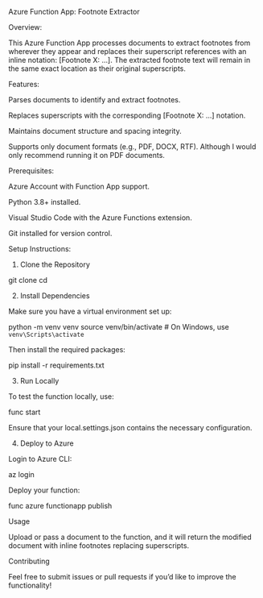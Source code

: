 Azure Function App: Footnote Extractor

Overview:

This Azure Function App processes documents to extract footnotes from wherever they appear and replaces their superscript references with an inline notation: [Footnote X: ...]. The extracted footnote text will remain in the same exact location as their original superscripts.

Features:

Parses documents to identify and extract footnotes.

Replaces superscripts with the corresponding [Footnote X: ...] notation.

Maintains document structure and spacing integrity.

Supports only document formats (e.g., PDF, DOCX, RTF). Although I would only recommend running it on PDF documents.

Prerequisites:

Azure Account with Function App support.

Python 3.8+ installed.

Visual Studio Code with the Azure Functions extension.

Git installed for version control.

Setup Instructions:

1. Clone the Repository

git clone <your-repository-url>
cd <your-repository-folder>

2. Install Dependencies

Make sure you have a virtual environment set up:

python -m venv venv
source venv/bin/activate  # On Windows, use `venv\Scripts\activate`

Then install the required packages:

pip install -r requirements.txt

3. Run Locally

To test the function locally, use:

func start

Ensure that your local.settings.json contains the necessary configuration.

4. Deploy to Azure

Login to Azure CLI:

az login

Deploy your function:

func azure functionapp publish <your-function-app-name>

Usage

Upload or pass a document to the function, and it will return the modified document with inline footnotes replacing superscripts.

Contributing

Feel free to submit issues or pull requests if you’d like to improve the functionality!
